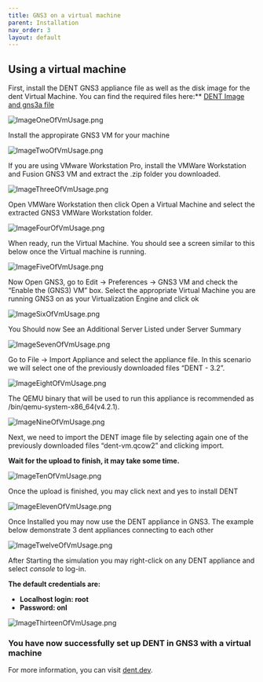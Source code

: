 ```yaml
---
title: GNS3 on a virtual machine
parent: Installation
nav_order: 3
layout: default
---
```


## Using a virtual machine

First, install the DENT GNS3 appliance file as well as the disk
image for the dent Virtual Machine. You can find the required files
here:\*\* [DENT Image and gns3a file](https://1drv.ms/f/s!AkTUp6FU_dW0gt4dlXatZOhyr8boog?e=Ltqpa5.)

![ImageOneOfVmUsage.png](../Images/ImagesForGNS3/ImageOneOfVmUsage.png)

Install the appropirate GNS3 VM for your machine

![ImageTwoOfVmUsage.png](../Images/ImagesForGNS3/ImageTwoOfVmUsage.png)

If you are using VMware Workstation Pro, install the VMWare
Workstation and Fusion GNS3 VM and extract the .zip folder you
downloaded.

![ImageThreeOfVmUsage.png](../Images/ImagesForGNS3/ImageThreeOfVmUsage.png)

Open VMWare Workstation then click Open a Virtual Machine and
select the extracted GNS3 VMWare Workstation folder.

![ImageFourOfVmUsage.png](../Images/ImagesForGNS3/ImageFourOfVmUsage.png)

When ready, run the Virtual Machine. You should see a screen
similar to this below once the Virtual machine is running.

![ImageFiveOfVmUsage.png](../Images/ImagesForGNS3/ImageFiveOfVmUsage.png)

Now Open GNS3, go to Edit -> Preferences -> GNS3 VM and check
the “Enable the (GNS3) VM” box. Select the appropriate Virtual
Machine you are running GNS3 on as your Virtualization Engine
and click ok

![ImageSixOfVmUsage.png](../Images/ImagesForGNS3/ImageSixOfVmUsage.png)

You Should now See an Additional Server Listed under Server Summary

![ImageSevenOfVmUsage.png](../Images/ImagesForGNS3/ImageSevenOfVmUsage.png)

Go to File -> Import Appliance and select the appliance file.
In this scenario we will select one of the previously downloaded
files “DENT - 3.2”.

![ImageEightOfVmUsage.png](../Images/ImagesForGNS3/ImageEightOfVmUsage.png)

The QEMU binary that will be used to run this appliance is
recommended as /bin/qemu-system-x86_64(v4.2.1).

![ImageNineOfVmUsage.png](../Images/ImagesForGNS3/ImageNineOfVmUsage.png)

Next, we need to import the DENT image file by selecting again
one of the previously downloaded files “dent-vm.qcow2” and clicking
import.

**Wait for the upload to finish, it may take some time.**

![ImageTenOfVmUsage.png](../Images/ImagesForGNS3/ImageTenOfVmUsage.png)

Once the upload is finished, you may click next and yes to
install DENT

![ImageElevenOfVmUsage.png](../Images/ImagesForGNS3/ImageElevenOfVmUsage.png)

Once Installed you may now use the DENT appliance in GNS3.
The example below demonstrate 3 dent appliances connecting to
each other

![ImageTwelveOfVmUsage.png](../Images/ImagesForGNS3/ImageTwelveOfVmUsage.png)

After Starting the simulation you may right-click on any DENT
appliance and select _console_ to log-in.

**The default credentials are:**

- **Localhost login: root**
- **Password: onl**

![ImageThirteenOfVmUsage.png](../Images/ImagesForGNS3/ImageThirteenOfVmUsage.png)

### You have now successfully set up DENT in GNS3 with a virtual machine

For more information, you can visit [dent.dev](https://dent.dev).

